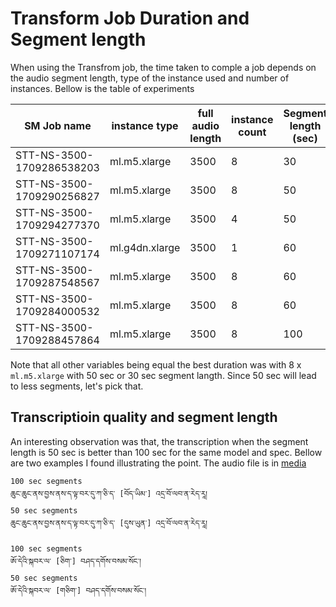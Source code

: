 # Transform Job Duration and Segment length

When using the Transfrom job, the time taken to comple a job depends on the audio segment length, type of the instance used and number of instances. Bellow is the table of experiments

|SM Job name |instance type  |full audio length|instance count|Segment length (sec)|duration (min)|
|---------------------------|---------------|-------|---|----|--|
|STT-NS-3500-1709286538203	|ml.m5.xlarge	|3500	|8	|30	 |11|
|STT-NS-3500-1709290256827	|ml.m5.xlarge	|3500	|8	|50	 |11|
|STT-NS-3500-1709294277370	|ml.m5.xlarge	|3500	|4	|50	 |17|
|STT-NS-3500-1709271107174	|ml.g4dn.xlarge	|3500	|1	|60	 |60|
|STT-NS-3500-1709287548567	|ml.m5.xlarge	|3500	|8	|60	 |12|
|STT-NS-3500-1709284000532	|ml.m5.xlarge	|3500	|8	|60	 |12|
|STT-NS-3500-1709288457864	|ml.m5.xlarge	|3500	|8	|100 |16|

Note that all other variables being equal the best duration was with 8 x `ml.m5.xlarge` with 50 sec or 30 sec segment langth. Since 50 sec will lead to less segments, let's pick that.

## Transcriptioin quality and segment length 

An interesting observation was that, the transcription when the segment length is 50 sec is better than 100 sec for the same model and spec. Bellow are two examples I found illustrating the point.
The audio file is in [media](https://github.com/OpenPecha/stt-documentation/blob/main/media/STT_NS_3500_chop_00001.aac)
```
100 sec segments
ཆུང་ཆུང་ནས་བྱས་ནས་ད་ལྟ་བར་དུ་ཀ་ཅི་ད་ [བོད་ཡིམ་] འདྲ་བོ་ལབ་ན་རེད་རཱ།
50 sec segments
ཆུང་ཆུང་ནས་བྱས་ནས་ད་ལྟ་བར་དུ་ཀ་ཅི་ད་ [དུས་ཡུན་] འདྲ་བོ་ལབ་ན་རེད་རཱ།

100 sec segments
ཨོ་དེའི་སྐབར་ལ་ [ཅིག་] བཤད་དགོས་བསམ་སོང་།
50 sec segments
ཨོ་དེའི་སྐབར་ལ་ [གཅིག་] བཤད་དགོས་བསམ་སོང་།
```